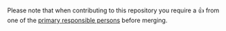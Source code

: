 Please note that when contributing to this repository you require a :+1: from one of the [primary responsible persons](README.md#primary-responsible-person-prp) before merging.
